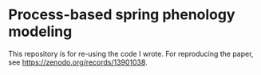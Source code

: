 # Process-based spring phenology modeling

This repository is for re-using the code I wrote. For reproducing the paper, see https://zenodo.org/records/13901038.
